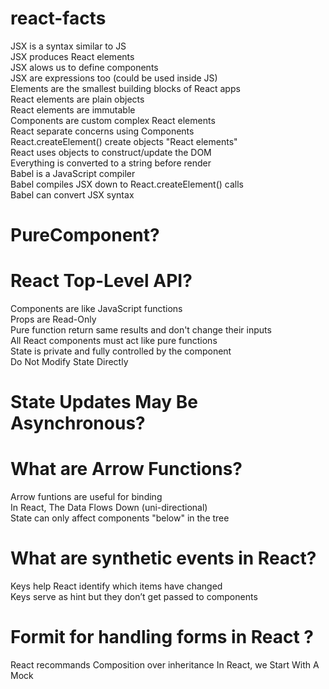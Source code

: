 # react-facts
JSX is a syntax similar to JS  
JSX produces React elements  
JSX alows us to define components  
JSX are expressions too (could be used inside JS)  
Elements are the smallest building blocks of React apps  
React elements are plain objects  
React elements are immutable  
Components are custom complex React elements  
React separate concerns using Components  
React.createElement() create objects "React elements"  
React uses objects to construct/update the DOM  
Everything is converted to a string before render  
Babel is a JavaScript compiler  
Babel compiles JSX down to React.createElement() calls  
Babel can convert JSX syntax  
# PureComponent?  
# React Top-Level API?  
Components are like JavaScript functions  
Props are Read-Only  
Pure function return same results and don't change their inputs  
All React components must act like pure functions  
State is private and fully controlled by the component  
Do Not Modify State Directly  
# State Updates May Be Asynchronous?  
# What are Arrow Functions?  
Arrow funtions are useful for binding  
In React, The Data Flows Down (uni-directional)  
State can only affect components "below" in the tree  
# What are synthetic events in React?  
Keys help React identify which items have changed  
Keys serve as hint but they don’t get passed to components  
# Formit for handling forms in React ?  
React recommands Composition over inheritance
In React, we Start With A Mock
